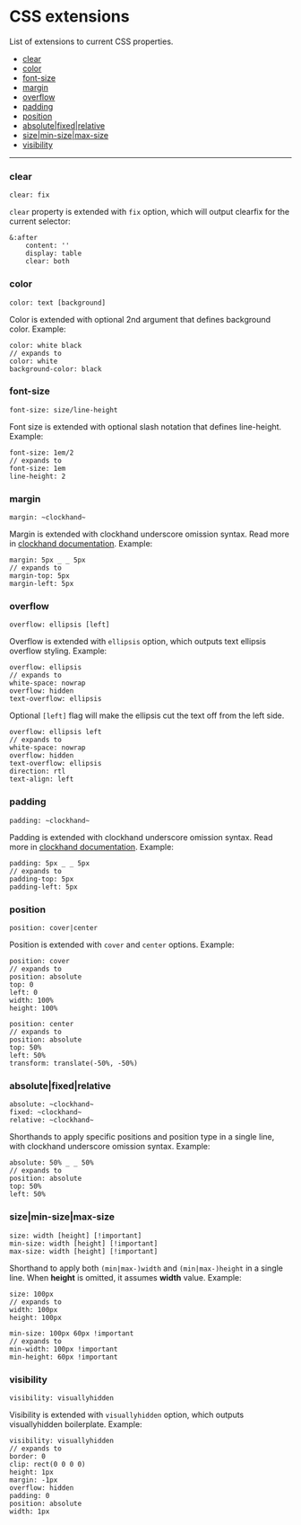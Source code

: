 # CSS extensions

List of extensions to current CSS properties.

- [clear](#clear)
- [color](#color)
- [font-size](#font-size)
- [margin](#margin)
- [overflow](#overflow)
- [padding](#padding)
- [position](#position)
- [absolute|fixed|relative](#absolute|fixed|relative)
- [size|min-size|max-size](#sizemin-sizemax-size)
- [visibility](#visibility)

---

### clear

```styl
clear: fix
```

`clear` property is extended with `fix` option, which will output clearfix for the current selector:

```styl
&:after
	content: ''
	display: table
	clear: both
```

### color

```styl
color: text [background]
```

Color is extended with optional 2nd argument that defines background color. Example:

```styl
color: white black
// expands to
color: white
background-color: black
```

### font-size

```styl
font-size: size/line-height
```

Font size is extended with optional slash notation that defines line-height. Example:

```styl
font-size: 1em/2
// expands to
font-size: 1em
line-height: 2
```

### margin

```styl
margin: ~clockhand~
```

Margin is extended with clockhand underscore omission syntax. Read more in [clockhand documentation](utilities.md#clockhand). Example:

```styl
margin: 5px _ _ 5px
// expands to
margin-top: 5px
margin-left: 5px
```

### overflow

```styl
overflow: ellipsis [left]
```

Overflow is extended with `ellipsis` option, which outputs text ellipsis overflow styling. Example:

```styl
overflow: ellipsis
// expands to
white-space: nowrap
overflow: hidden
text-overflow: ellipsis
```

Optional `[left]` flag will make the ellipsis cut the text off from the left side.

```styl
overflow: ellipsis left
// expands to
white-space: nowrap
overflow: hidden
text-overflow: ellipsis
direction: rtl
text-align: left
```

### padding

```styl
padding: ~clockhand~
```

Padding is extended with clockhand underscore omission syntax. Read more in [clockhand documentation](utilities.md#clockhand). Example:

```styl
padding: 5px _ _ 5px
// expands to
padding-top: 5px
padding-left: 5px
```

### position

```styl
position: cover|center
```

Position is extended with `cover` and `center` options. Example:

```styl
position: cover
// expands to
position: absolute
top: 0
left: 0
width: 100%
height: 100%
```

```styl
position: center
// expands to
position: absolute
top: 50%
left: 50%
transform: translate(-50%, -50%)
```

### absolute|fixed|relative

```styl
absolute: ~clockhand~
fixed: ~clockhand~
relative: ~clockhand~
```

Shorthands to apply specific positions and position type in a single line, with clockhand underscore omission syntax. Example:

```styl
absolute: 50% _ _ 50%
// expands to
position: absolute
top: 50%
left: 50%
```

### size|min-size|max-size

```styl
size: width [height] [!important]
min-size: width [height] [!important]
max-size: width [height] [!important]
```

Shorthand to apply both `(min|max-)width` and `(min|max-)height` in a single line. When **height** is omitted, it assumes **width** value.  Example:

```styl
size: 100px
// expands to
width: 100px
height: 100px
```

```styl
min-size: 100px 60px !important
// expands to
min-width: 100px !important
min-height: 60px !important
```

### visibility

```styl
visibility: visuallyhidden
```

Visibility is extended with `visuallyhidden` option, which outputs visuallyhidden boilerplate. Example:

```styl
visibility: visuallyhidden
// expands to
border: 0
clip: rect(0 0 0 0)
height: 1px
margin: -1px
overflow: hidden
padding: 0
position: absolute
width: 1px
```